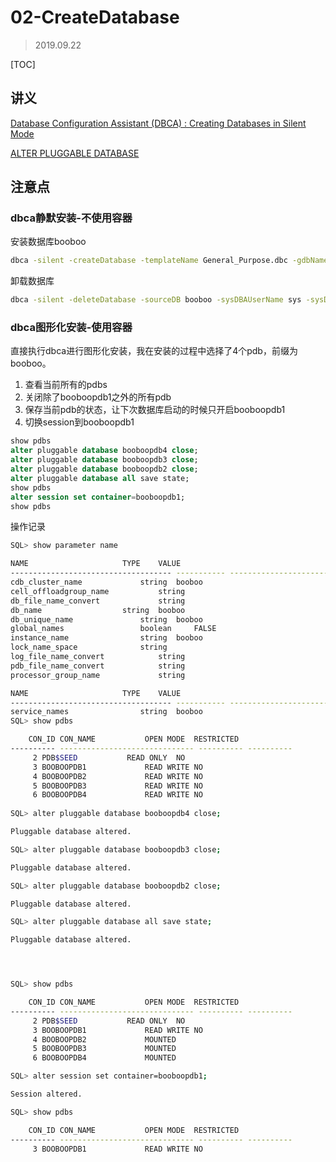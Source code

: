 # 02-CreateDatabase

> 2019.09.22 

[TOC]

## 讲义

[Database Configuration Assistant (DBCA) : Creating Databases in Silent Mode](https://oracle-base.com/articles/misc/database-configuration-assistant-dbca-silent-mode)

[ALTER PLUGGABLE DATABASE](https://docs.oracle.com/database/121/SQLRF/statements_2008.htm#SQLRF55667)

## 注意点

### dbca静默安装-不使用容器 


安装数据库booboo

```bash
dbca -silent -createDatabase -templateName General_Purpose.dbc -gdbName booboo -sid booboo -sysPassword oracle -systemPassword oracle -datafileDestination /u01/app/oracle/oradata -characterSet we8mswin1252 -nationalCharacterSet al16utf16 -responseFile NO_VALUE
```

卸载数据库

```bash
dbca -silent -deleteDatabase -sourceDB booboo -sysDBAUserName sys -sysDBAPassword oracle
```


### dbca图形化安装-使用容器

直接执行dbca进行图形化安装，我在安装的过程中选择了4个pdb，前缀为booboo。

1. 查看当前所有的pdbs
2. 关闭除了booboopdb1之外的所有pdb
3. 保存当前pdb的状态，让下次数据库启动的时候只开启booboopdb1
4. 切换session到booboopdb1

```sql
show pdbs
alter pluggable database booboopdb4 close;
alter pluggable database booboopdb3 close;
alter pluggable database booboopdb2 close;
alter pluggable database all save state;
show pdbs
alter session set container=booboopdb1;
show pdbs
```

操作记录

```bash
SQL> show parameter name

NAME				     TYPE	 VALUE
------------------------------------ ----------- ------------------------------
cdb_cluster_name		     string	 booboo
cell_offloadgroup_name		     string
db_file_name_convert		     string
db_name 			     string	 booboo
db_unique_name			     string	 booboo
global_names			     boolean	 FALSE
instance_name			     string	 booboo
lock_name_space 		     string
log_file_name_convert		     string
pdb_file_name_convert		     string
processor_group_name		     string

NAME				     TYPE	 VALUE
------------------------------------ ----------- ------------------------------
service_names			     string	 booboo
SQL> show pdbs

    CON_ID CON_NAME			  OPEN MODE  RESTRICTED
---------- ------------------------------ ---------- ----------
	 2 PDB$SEED			  READ ONLY  NO
	 3 BOOBOOPDB1			  READ WRITE NO
	 4 BOOBOOPDB2			  READ WRITE NO
	 5 BOOBOOPDB3			  READ WRITE NO
	 6 BOOBOOPDB4			  READ WRITE NO
	 
SQL> alter pluggable database booboopdb4 close;

Pluggable database altered.

SQL> alter pluggable database booboopdb3 close;

Pluggable database altered.

SQL> alter pluggable database booboopdb2 close;

Pluggable database altered.

SQL> alter pluggable database all save state;

Pluggable database altered.




SQL> show pdbs

    CON_ID CON_NAME			  OPEN MODE  RESTRICTED
---------- ------------------------------ ---------- ----------
	 2 PDB$SEED			  READ ONLY  NO
	 3 BOOBOOPDB1			  READ WRITE NO
	 4 BOOBOOPDB2			  MOUNTED
	 5 BOOBOOPDB3			  MOUNTED
	 6 BOOBOOPDB4			  MOUNTED

SQL> alter session set container=booboopdb1;

Session altered.

SQL> show pdbs

    CON_ID CON_NAME			  OPEN MODE  RESTRICTED
---------- ------------------------------ ---------- ----------
	 3 BOOBOOPDB1			  READ WRITE NO
```

